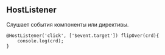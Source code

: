 ## HostListener

Слушает события компоненты или директивы.


    @HostListener('click', ['$event.target']) flipOver(crd){
        console.log(crd);
    }
    
